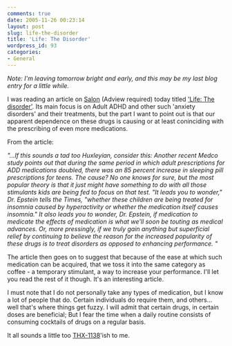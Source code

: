 ```yaml
---
comments: true
date: 2005-11-26 00:23:14
layout: post
slug: life-the-disorder
title: 'Life: The Disorder'
wordpress_id: 93
categories:
- General
---
```


_Note: I'm leaving tomorrow bright and early, and this may be my last blog entry for a little while._

I was reading an article on [Salon](http://www.salon.com) (Adview required) today titled ['Life: The disorder'](http://www.salon.com/mwt/feature/2005/11/25/adult_add/index.html). Its main focus is on Adult ADHD and other such 'anxiety disorders' and their treatments, but the part I want to point out is that our apparent dependence on these drugs is causing or at least coninciding with the prescribing of even more medications.

From the article:

_"...If this sounds a tad too Huxleyian, consider this: Another recent Medco study points out that during the same period in which adult prescriptions for ADD medications doubled, there was an 85 percent increase in sleeping pill prescriptions for teens. The cause? No one knows for sure, but the most popular theory is that it just might have something to do with all those stimulants kids are being fed to focus on that test. "It leads you to wonder," Dr. Epstein tells the Times, "whether these children are being treated for insomnia caused by hyperactivity or whether the medication itself causes insomnia." It also leads you to wonder, Dr. Epstein, if medication to medicate the effects of medication is what we'll soon be touting as medical advances. Or, more pressingly, if we truly gain anything but superficial relief by continuing to believe the reason for the increased popularity of these drugs is to treat disorders as opposed to enhancing performance. "_

The article then goes on to suggest that because of the ease at which such medication can be acquired, that we toss it into the same category as coffee - a temporary stimulant, a way to increase your performance. 
I'll let you read the rest of it though. It's an interesting article.

I must note that I do not personally take any types of medication, but I know a lot of people that do. Certain individuals do require them, and others... well that's where things get fuzzy. I will admit that certain drugs, in certain doses are beneficial; But I fear the time when a daily routine consists of consuming cocktails of drugs on a regular basis.

It all sounds a little too [THX-1138](http://www.imdb.com/title/tt0066434/)'ish to me. 



